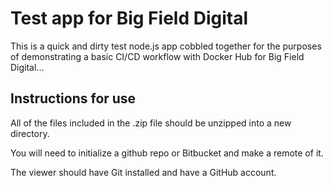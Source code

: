# Test app for Big Field Digital

This is a quick and dirty test node.js app cobbled together for the purposes of demonstrating a basic CI/CD workflow with Docker Hub for Big Field Digital...

## Instructions for use

All of the files included in the .zip file should be unzipped into a new directory.

You will need to initialize a github repo or Bitbucket and make a remote of it.

The viewer should have Git installed and have a GitHub account.
